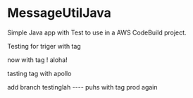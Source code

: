 # MessageUtilJava

Simple Java app with Test to use in a AWS CodeBuild project.

Testing for triger with tag 

now with tag ! aloha!

tasting tag with apollo

add branch testinglah
---- puhs with tag prod again